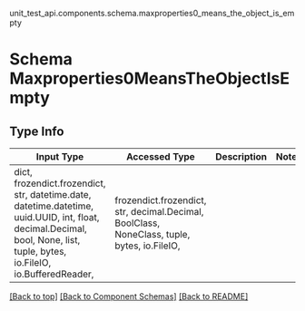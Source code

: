 unit_test_api.components.schema.maxproperties0_means_the_object_is_empty
# Schema Maxproperties0MeansTheObjectIsEmpty

## Type Info
Input Type | Accessed Type | Description | Notes
------------ | ------------- | ------------- | -------------
dict, frozendict.frozendict, str, datetime.date, datetime.datetime, uuid.UUID, int, float, decimal.Decimal, bool, None, list, tuple, bytes, io.FileIO, io.BufferedReader,  | frozendict.frozendict, str, decimal.Decimal, BoolClass, NoneClass, tuple, bytes, io.FileIO,  |  |

[[Back to top]](#top) [[Back to Component Schemas]](../../../README.md#Component-Schemas) [[Back to README]](../../../README.md)
